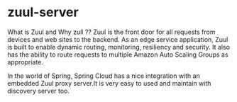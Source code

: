# zuul-server 

What is Zuul and Why zull ??
Zuul is the front door for all requests from devices and web sites to the backend. As an edge service application, Zuul is built to enable dynamic routing, monitoring, resiliency and security. It also has the ability to route requests to multiple Amazon Auto Scaling Groups as appropriate.

In the world of Spring, Spring Cloud has a nice integration with an embedded Zuul proxy server.It is very easy to used and maintain with discovery server too.
